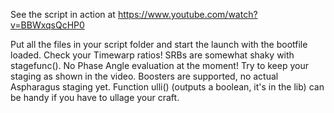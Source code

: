See the script in action at https://www.youtube.com/watch?v=BBWxqsQcHP0

Put all the files in your script folder and start the launch with the bootfile loaded.
Check your Timewarp ratios!
SRBs are somewhat shaky with stagefunc().
No Phase Angle evaluation at the moment!
Try to keep your staging as shown in the video. Boosters are supported, no actual Aspharagus staging yet.
Function ulli() (outputs a boolean, it's in the lib) can be handy if you have to ullage your craft.
